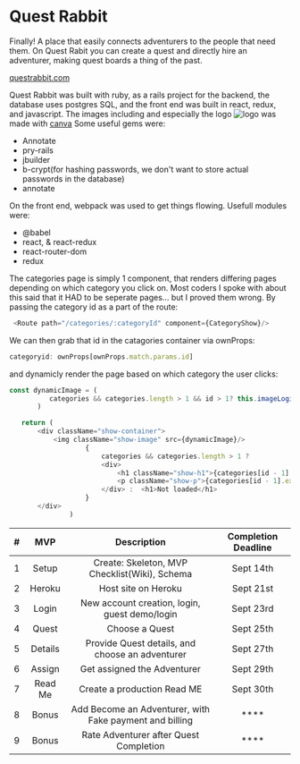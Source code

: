 # Quest Rabbit
Finally! A place that easily connects adventurers to the people that need them. On Quest Rabit you can create a quest and directly hire an adventurer, making quest boards a thing of the past. 

[questrabbit.com](https://quest-rabbit.herokuapp.com/#/)

Quest Rabbit was built with ruby, as a rails project for the backend, the database uses postgres SQL, and the front end was built in react, redux, and javascript. The images including and especially the logo ![logo](https://github.com/Bman2386/Quest_Rabbit/app/assets/images/QuestRabbit.jpg "logo") was made with [canva](https://www.canva.com/)
Some useful gems were: 
* Annotate
* pry-rails
* jbuilder
* b-crypt(for hashing passwords, we don't want to store actual passwords in the database)
* annotate

On the front end, webpack was used to get things flowing. Usefull modules were:
* @babel 
* react, & react-redux
* react-router-dom
* redux

The categories page is simply 1 component, that renders differing pages depending on which category you click on. Most coders I spoke with about this said that it HAD to be seperate pages... but I proved them wrong. By passing the category id as a part of the route:
```javascript
 <Route path="/categories/:categoryId" component={CategoryShow}/>
 ```
 We can then grab that id in the catagories container via ownProps:
 ```javascript
 categoryid: ownProps[ownProps.match.params.id]
 ```
 and dynamicly render the page based on which category the user clicks:
 ```javascript
 const dynamicImage = (
           categories && categories.length > 1 && id > 1? this.imageLogic(id) : ftch
        )

    return (    
        <div className="show-container">
            <img className="show-image" src={dynamicImage}/>
                    {
                        categories && categories.length > 1 ? 
                        <div>
                            <h1 className="show-h1">{categories[id - 1].category_name}</h1>
                            <p className="show-p">{categories[id - 1].ex_description}</p>
                        </div> :  <h1>Not loaded</h1>
                    }  
        </div> 
                )
```





| # |   MVP   |                       Description                       | Completion Deadline |
|:-:|:-------:|:-------------------------------------------------------:|:-------------------:|
| 1 |  Setup  |      Create: Skeleton, MVP Checklist(Wiki), Schema      |      Sept 14th      |
| 2 |  Heroku |                   Host site on Heroku                   |      Sept 21st      |
| 3 |  Login  |      New account creation, login, guest demo/login      |      Sept 23rd      |
| 4 |  Quest  |                      Choose a Quest                     |      Sept 25th      |
| 5 | Details |     Provide Quest details, and choose an adventurer     |      Sept 27th      |
| 6 |  Assign |               Get assigned the Adventurer               |      Sept 29th      |
| 7 | Read Me |               Create a production Read ME               |      Sept 30th      |
| 8 |  Bonus  | Add Become an Adventurer, with Fake payment and billing |         ****        |
| 9 |  Bonus  |          Rate Adventurer after Quest Completion         |         ****        |
